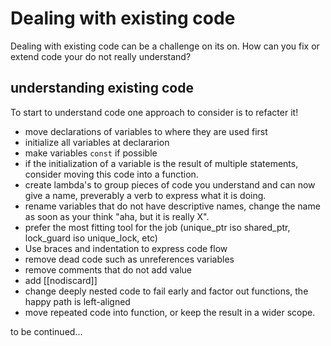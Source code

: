 # Dealing with existing code 

Dealing with existing code can be a challenge on its on. How can you fix or extend code your do not really understand?

## understanding existing code 

To start to understand code one approach to consider is to refacter it!

- move declarations of variables to where they are used first
- initialize all variables at declararion
- make variables `const` if possible
- if the initialization of a variable is the result of multiple statements, consider moving this code into a function.
- create lambda's to group pieces of code you understand and can now give a name, preverably a verb to express what it is doing.
- rename variables that do not have descriptive names, change the name as soon as your think "aha, but it is really X".
- prefer the most fitting tool for the job (unique_ptr iso shared_ptr, lock_guard iso unique_lock, etc)
- Use braces and indentation to express code flow
- remove dead code such as unreferences variables
- remove comments that do not add value
- add [[nodiscard]]
- change deeply nested code to fail early and factor out functions, the happy path is left-aligned
- move repeated code into function, or keep the result in a wider scope.

to be continued...
